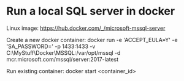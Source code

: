 # Run a local SQL server in docker

Linux image: https://hub.docker.com/_/microsoft-mssql-server

Create a new docker container:
docker run -e 'ACCEPT_EULA=Y' -e 'SA_PASSWORD=<pwd>' -p 1433:1433 -v C:\MyStuff\Docker\MSSQL:/var/opt/mssql -d mcr.microsoft.com/mssql/server:2017-latest

Run existing container:
docker start <container_id>